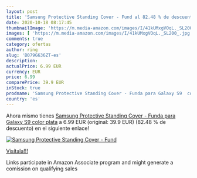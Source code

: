 ```yaml
---
layout: post
title: 'Samsung Protective Standing Cover - Fund al 82.48 % de descuento'
date: 2020-10-18 08:17:45
thumbnailImage: 'https://m.media-amazon.com/images/I/41kUMxgVOqL._SL200_.jpg'
images: [ 'https://m.media-amazon.com/images/I/41kUMxgVOqL._SL200_.jpg' ]
comments: true
category: ofertas
author: ring
slug: 'B079G636ZT-es'
description:
actualPrice: 6.99 EUR
currency: EUR
price: 6.99
comparePrice: 39.9 EUR
inStock: true
prodname: 'Samsung Protective Standing Cover - Funda para Galaxy S9  color plata'
country: 'es'
---
```


Ahora mismo tienes [Samsung Protective Standing Cover - Funda para Galaxy S9  color plata](https://www.amazon.es/dp/B079G636ZT/?tag=tolees-21) a 6.99 EUR (original: 39.9 EUR) (82.48 %  de descuento) en el siguiente enlace!

[![Samsung Protective Standing Cover - Fund](https://m.media-amazon.com/images/I/41kUMxgVOqL._SL200_.jpg)](https://www.amazon.es/dp/B079G636ZT/?tag=tolees-21)

[Visítala!!!](https://www.amazon.es/dp/B079G636ZT/?tag=tolees-21)

Links participate in Amazon Associate program and might generate a comission on qualifying sales

